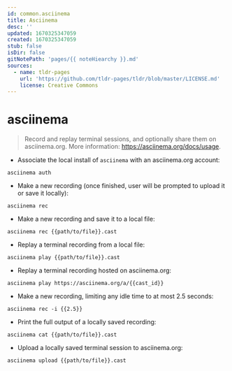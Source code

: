 ```yaml
---
id: common.asciinema
title: Asciinema
desc: ''
updated: 1670325347059
created: 1670325347059
stub: false
isDir: false
gitNotePath: 'pages/{{ noteHiearchy }}.md'
sources:
  - name: tldr-pages
    url: 'https://github.com/tldr-pages/tldr/blob/master/LICENSE.md'
    license: Creative Commons
---
```

# asciinema

> Record and replay terminal sessions, and optionally share them on asciinema.org.
> More information: <https://asciinema.org/docs/usage>.

- Associate the local install of `asciinema` with an asciinema.org account:

`asciinema auth`

- Make a new recording (once finished, user will be prompted to upload it or save it locally):

`asciinema rec`

- Make a new recording and save it to a local file:

`asciinema rec {{path/to/file}}.cast`

- Replay a terminal recording from a local file:

`asciinema play {{path/to/file}}.cast`

- Replay a terminal recording hosted on asciinema.org:

`asciinema play https://asciinema.org/a/{{cast_id}}`

- Make a new recording, limiting any idle time to at most 2.5 seconds:

`asciinema rec -i {{2.5}}`

- Print the full output of a locally saved recording:

`asciinema cat {{path/to/file}}.cast`

- Upload a locally saved terminal session to asciinema.org:

`asciinema upload {{path/to/file}}.cast`

